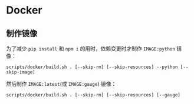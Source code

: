 # Docker

## 制作镜像

为了减少 `pip install` 和 `npm i` 的用时，依赖变更时才制作 `IMAGE:python` 镜像：

```shell
scripts/docker/build.sh . [--skip-rm] [--skip-resources] --python [--skip-image]
```

然后制作 `IMAGE:latest`(或 `IMAGE:gauge`) 镜像：

```
scripts/docker/build.sh . [--skip-rm] [--skip-resources] [--gauge]
```
